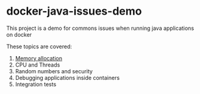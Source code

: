 # docker-java-issues-demo
This project is a demo for commons issues when running java applications on docker

These topics are covered:

1. [Memory allocation](https://github.com/fabianenardon/docker-java-issues-demo/tree/master/memory-sample)
2. CPU and Threads 
3. Random numbers and security
4. Debugging applications inside containers
5. Integration tests
